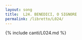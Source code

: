 ```yaml
---
layout: song
title:  L24. BENEDICI, O SIGNORE
permalink: /libretto/L024/
---
```

{% include canti/L024.md %}   
